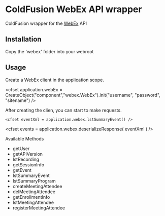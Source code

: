 ColdFusion WebEx API wrapper
==============

ColdFusion wrapper for the <a href="http://developer.cisco.com/web/webex-developer/xml-api-overview">WebEx</a> API

Installation
------------

Copy the 'webex' folder into your webroot

Usage
-----

Create a WebEx client in the application scope.

  <cfset application.webEx = CreateObject("component","webex.WebEx").init("username", "password", "sitename") />

After creating the clien, you can start to make requests.

	<cfset eventXml = application.webex.lstSummaryEvent() />
  <cfset events = application.webex.deserializeResponse( eventXml ) />

Available Methods
* getUser
* getAPIVersion
* lstRecording
* getSessionInfo
* getEvent
* lstSummaryEvent
* lstSummaryProgram
* createMeetingAttendee
* delMeetingAttendee
* getEnrollmentInfo
* lstMeetingAttendee
* registerMeetingAttendee